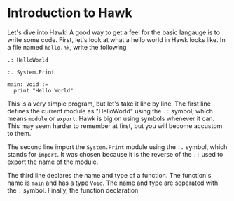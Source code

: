 # Introduction to Hawk

Let's dive into Hawk! A good way to get a feel for the basic langauge is to write some code. First, let's look at what a hello world in Hawk looks like. In a file named ```hello.hk```, write the following
```
.: HelloWorld

:. System.Print

main: Void :=
  print "Hello World"
```

This is a very simple program, but let's take it line by line. The first line defines the current module as "HelloWorld" using the ```.:``` symbol, which means ```module``` or ```export```. Hawk is big on using symbols whenever it can. This may seem harder to remember at first, but you will become accustom to them.

The second line import the ```System.Print``` module using the ```:.``` symbol, which stands for ```import```. It was chosen because it is the reverse of the ```.:``` used to export the name of the module.

The third line declares the name and type of a function. The function's name is ```main``` and has a type ```Void```. The name and type are seperated with the ```:``` symbol. Finally, the function declaration 
